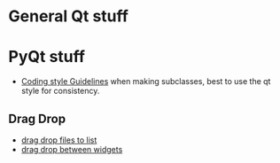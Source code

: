 # General Qt stuff

# PyQt stuff

- [Coding style Guidelines](http://bitesofcode.blogspot.com/2011/10/pyqt-coding-style-guidelines.html?m=1) when making subclasses, best to use the qt style for consistency.

## Drag Drop

- [drag drop files to list](http://www.sjt.is/2012/05/23/pyqt-and-dragndrop.html)
- [drag drop between widgets](https://gist.github.com/tpulmano/4349575)